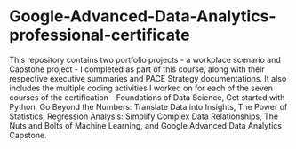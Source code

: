 # Google-Advanced-Data-Analytics-professional-certificate

This repository contains two portfolio projects - a workplace scenario and Capstone project - I completed as part of this course, along with their respective executive summaries and PACE Strategy documentations. It also includes the multiple coding activities I worked on for each of the seven courses of the certification - Foundations of Data Science, Get started with Python, Go Beyond the Numbers: Translate Data into Insights, The Power of Statistics, Regression Analysis: Simplify Complex Data Relationships, The Nuts and Bolts of Machine Learning, and Google Advanced Data Analytics Capstone. 
